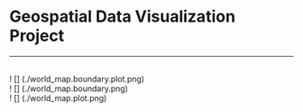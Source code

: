 # Geospatial Data Visualization Project
---

<br/>
! []  (./world_map.boundary.plot.png)

<br/>
! []  (./world_map.boundary.png)

<br/>
! [] (./world_map.plot.png)

